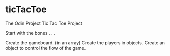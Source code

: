 # ticTacToe
The Odin Project Tic Tac Toe Project

Start with the bones . . .

Create the gameboard. (in an array)
Create the players in objects.
Create an object to control the flow of the game.